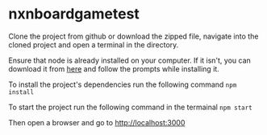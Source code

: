 # nxnboardgametest

Clone the project from github or download the zipped file, navigate into the cloned project and open a terminal in the directory.

Ensure that node is already installed on your computer. If it isn't, you can download it from [here](https://nodejs.org/en/download/) and follow the prompts while installing it.

To install the project's dependencies run the following command `npm install`

To start the project run the following command in the termainal `npm start`

Then open a browser and go to [http://localhost:3000](http://localhost:3000)
